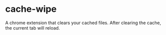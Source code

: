 # cache-wipe
A chrome extension that clears your cached files. 
After clearing the cache, the current tab will reload. 

